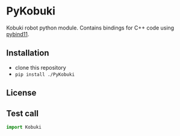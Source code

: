 PyKobuki
==============

Kobuki robot python module. Contains bindings for C++ code using [pybind11](https://github.com/pybind/pybind11).

Installation
------------

 - clone this repository
 - `pip install ./PyKobuki`



License
-------



Test call
---------

```python
import Kobuki
```
